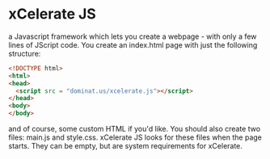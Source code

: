 # xCelerate JS

a Javascript framework which lets you create a webpage - with only a few lines of JScript code. You create an index.html page with just the following structure:
```html
<!DOCTYPE html>
<html>
<head>
  <script src = "dominat.us/xcelerate.js"></script>
</head>
<body>
</body>
```
and of course, some custom HTML if you'd like.
You should also create two files: main.js and style.css. xCelerate JS looks for these files when the page starts. They can be empty, but are system requirements for xCelerate.
